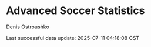 # Advanced Soccer Statistics
Denis Ostroushko

<!-- gfm -->

Last successful data update: 2025-07-11 04:18:08 CST

